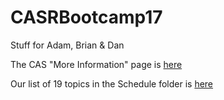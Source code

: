 # CASRBootcamp17

Stuff for Adam, Brian & Dan

The CAS "More Information" page is [here](http://www.casact.org/education/las/2017/index.cfm?fa=practitioner_bootcamp)

Our list of 19 topics in the Schedule folder is [here](https://github.com/chiefmurph/CASRBootcamp17/blob/master/Schedule/topic%20list.md)
